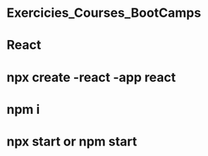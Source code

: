 # Exercicies_Courses_BootCamps
# React
# npx create -react -app react<name>
# npm i 
# npx start or npm start